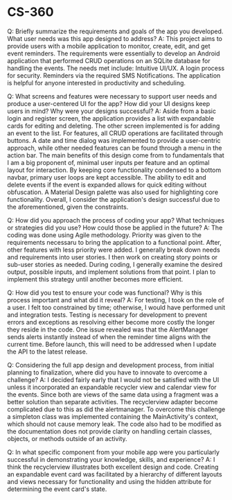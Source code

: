 # CS-360
Q: Briefly summarize the requirements and goals of the app you developed. What user needs was this app designed to address?
A: This project aims to provide users with a mobile application to monitor, create, edit, and get event reminders. The requirements were essentially to develop an Android application that performed CRUD operations on an SQLite database for handling the events. The needs met include:
  Intuitive UI/UX.
  A login process for security. 
  Reminders via the required SMS Notifications.
The application is helpful for anyone interested in productivity and scheduling.

Q: What screens and features were necessary to support user needs and produce a user-centered UI for the app? How did your UI designs keep users in mind? Why were your designs successful?
A: Aside from a basic login and register screen, the application provides a list with expandable cards for editing and deleting. The other screen implemented is for adding an event to the list. For features, all CRUD operations are facilitated through buttons. A date and time dialog was implemented to provide a user-centric approach, while other needed features can be found through a menu in the action bar. The main benefits of this design come from to fundamentals that I am a big proponent of, minimal user inputs per feature and an optimal layout for interaction. By keeping core functionality condensed to a bottom navbar, primary user loops are kept accessible. The ability to edit and delete events if the event is expanded allows for quick editing without obfuscation. A Material Design palette was also used for highlighting core functionality. Overall, I consider the application's design successful due to the aforementioned, given the constraints.  

Q: How did you approach the process of coding your app? What techniques or strategies did you use? How could those be applied in the future?
A: The coding was done using Agile methodology. Priority was given to the requirements necessaru to bring the application to a functional point. After, other features with less priority were added. I generally break down needs and requirements into user stories. I then work on creating story points or sub-user stories as needed. During coding, I generally examine the desired output, possible inputs, and implement solutions from that point. I plan to implement this strategy until another becomes more efficient. 

Q: How did you test to ensure your code was functional? Why is this process important and what did it reveal?
A: For testing, I took on the role of a user. I felt too constrained by time; otherwise, I would have performed unit and integration tests. Testing is necessary for development to prevent errors and exceptions as resolving either become more costly the longer they reside in the code. One issue revealed was that the AlertManager sends alerts instantly instead of when the reminder time aligns with the current time. Before launch, this will need to be addressed when I update the API to the latest release.

Q: Considering the full app design and development process, from initial planning to finalization, where did you have to innovate to overcome a challenge?
A: I decided fairly early that I would not be satisfied with the UI unless it incorporated an expandable recycler view and calendar view for the events. Since both are views of the same data using a fragment was a better solution than separate activities. The recyclerview adapter become complicated due to this as did the alertmanager. To overcome this challenge a simpleton class was implemented containing the MainActivity's context, which should not cause memory leak. The code also had to be modified as the documentation does not provide clarity on handling certain classes, objects, or methods outside of an activity.

Q: In what specific component from your mobile app were you particularly successful in demonstrating your knowledge, skills, and experience?
A: I think the recyclerview illustrates both excellent design and code. Creating an expandable event card was facilitated by a hierarchy of different layouts and views necessary for functionality and using the hidden attribute for determining the event card's state.
